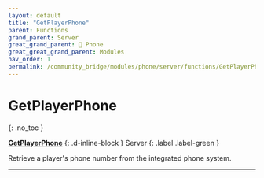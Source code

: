 ```yaml
---
layout: default
title: "GetPlayerPhone"
parent: Functions
grand_parent: Server
great_grand_parent: 📱 Phone
great_great_grand_parent: Modules
nav_order: 1
permalink: /community_bridge/modules/phone/server/functions/GetPlayerPhone/
---
```


# GetPlayerPhone
{: .no_toc }

**[GetPlayerPhone](GetPlayerPhone.md)**
{: .d-inline-block }
Server
{: .label .label-green }

Retrieve a player's phone number from the integrated phone system.

---